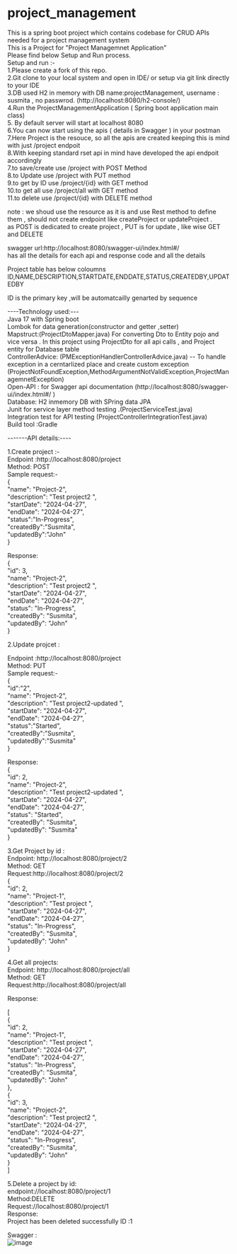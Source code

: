 # project_management
This is a spring boot project which contains codebase for CRUD APIs needed for a project management system  
This is a Project for "Project Managemnet Application"  
Please find below Setup and Run process.  
Setup and run :-  
1.Please create a fork of this repo.  
2.Git clone to your local system and open in IDE/ or setup via git link directly to your IDE  
3.DB used H2 in memory with DB name:projectManagement, username : susmita , no passwrod. (http://localhost:8080/h2-console/)  
4.Run the ProjectManagementApplication ( Spring boot application main class)  
5. By default server will start at localhost 8080  
6.You can now start using the apis ( details in Swagger ) in your postman  
7.Here Project is the resouce, so all the apis are created keeping this is mind with just /project endpoit   
8.With keeping standard rset api in mind have developed the api endpoit accordingly   
7.to save/create use /project with POST Method  
8.to Update use /project with PUT method  
9.to get by ID use /project/{id} with GET method  
10.to get all use /project/all with GET method   
11.to delete use /project/{id} with DELETE method  
  
note : we shoud use the resource as it is and use Rest method to define them , should not create endpoint like createProject or updateProject .   
as POST is dedicated to create project , PUT is for update , like wise GET and DELETE  
  
swagger url:http://localhost:8080/swagger-ui/index.html#/   
has all the details for each api and response code and all the details  
  
Project table has below coloumns  
ID,NAME,DESCRIPTION,STARTDATE,ENDDATE,STATUS,CREATEDBY,UPDATEDBY  
  
ID is the primary key ,will be automatcailly genarted by sequence  
  
   
 ----Technology used:---  
 Java 17 with Spring boot  
 Lombok for data generation(constructor and getter ,setter)  
 Mapstruct:(ProjectDtoMapper.java) For converting Dto to Entity pojo and vice versa . In this project using ProjectDto for all api calls , and Project entity for Database table  
 ControllerAdvice: (PMExceptionHandlerControllerAdvice.java) -- To handle exception in a cerntarlized place and create custom exception  
					(ProjectNotFoundException,MethodArgumentNotValidException,ProjectManagemnetException)  
Open-API : for Swagger api documentation (http://localhost:8080/swagger-ui/index.html#/ )  
Database: H2 inmemory DB with SPring data JPA  
Junit for service layer method testing .(ProjectServiceTest.java)  
Integration test for API testing (ProjectControllerIntegrationTest.java)  
 Build tool :Gradle  
   
   
   
-------API details:----  

1.Create project :-  
Endpoint :http://localhost:8080/project  
Method: POST  
Sample request:-  
{  
     "name": "Project-2",  
     "description": "Test project2 ",  
     "startDate": "2024-04-27",  
     "endDate": "2024-04-27",  
     "status":"In-Progress",  
     "createdBy":"Susmita",  
     "updatedBy":"John"  
 }  
   
 Response:  
 {  
         "id": 3,  
         "name": "Project-2",  
         "description": "Test project2 ",  
         "startDate": "2024-04-27",  
         "endDate": "2024-04-27",  
         "status": "In-Progress",  
         "createdBy": "Susmita",  
         "updatedBy": "John"  
 }  
 
2.Update projcet :
  
  
Endpoint :http://localhost:8080/project  
Method: PUT  
Sample request:-  
{  
     "id":"2",  
     "name": "Project-2",  
     "description": "Test project2-updated ",  
     "startDate": "2024-04-27",  
     "endDate": "2024-04-27",  
     "status":"Started",  
     "createdBy":"Susmita",  
     "updatedBy":"Susmita"  
 }  
   
 Response:  
 {  
     "id": 2,  
     "name": "Project-2",  
     "description": "Test project2-updated ",  
     "startDate": "2024-04-27",  
     "endDate": "2024-04-27",  
     "status": "Started",  
     "createdBy": "Susmita",  
     "updatedBy": "Susmita"  
 }  
   
 3.Get Project by id :  
 Endpoint: http://localhost:8080/project/2  
 Method: GET  
 Request:http://localhost:8080/project/2  
 {  
     "id": 2,  
     "name": "Project-1",  
     "description": "Test project ",  
     "startDate": "2024-04-27",  
     "endDate": "2024-04-27",  
     "status": "In-Progress",  
     "createdBy": "Susmita",  
     "updatedBy": "John"  
 }  
   
   
 4.Get all projects:  
 Endpoint: http://localhost:8080/project/all  
 Method: GET  
 Request:http://localhost:8080/project/all  
   
 Response:  
   
 [  
       {  
           "id": 2,  
           "name": "Project-1",  
           "description": "Test project ",  
           "startDate": "2024-04-27",  
           "endDate": "2024-04-27",  
           "status": "In-Progress",  
           "createdBy": "Susmita",  
           "updatedBy": "John"  
       },  
       {  
           "id": 3,  
           "name": "Project-2",  
           "description": "Test project2 ",  
           "startDate": "2024-04-27",  
           "endDate": "2024-04-27",  
           "status": "In-Progress",  
           "createdBy": "Susmita",  
           "updatedBy": "John"  
       }  
  ]  
   
   
 5.Delete a project by id:  
 endpoint://localhost:8080/project/1  
 Method:DELETE  
 Request://localhost:8080/project/1  
 Response:  
 Project has been deleted successfully  ID :1  
  
Swagger :  
![image](https://github.com/susmi170/project_management/assets/149704969/39990b2f-b9df-47d2-8462-d575d27a6ff7)  

 
